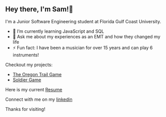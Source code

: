 ## Hey there, I'm Sam!👋

I'm a Junior Software Engineering student at Florida Gulf Coast University.

- 🌱 I’m currently learning JavaScript and SQL
- 💬 Ask me about my experiences as an EMT and how they changed my life
- ⚡ Fun fact: I have been a musician for over 15 years and can play 6 instruments!

Checkout my projects:
- [The Oregon Trail Game](https://github.com/smwalsh7502/The-Oregon-Trail-Game)
- [Soldier Game](https://github.com/smwalsh7502/Soldier-Game)

Here is my current [Resume](https://github.com/smwalsh7502/smwalsh7502/blob/main/Sam_Walsh_Engineer_Resume.pdf)


Connect with me on my [linkedin](https://www.linkedin.com/in/sam-mwalsh/)

Thanks for visiting!
